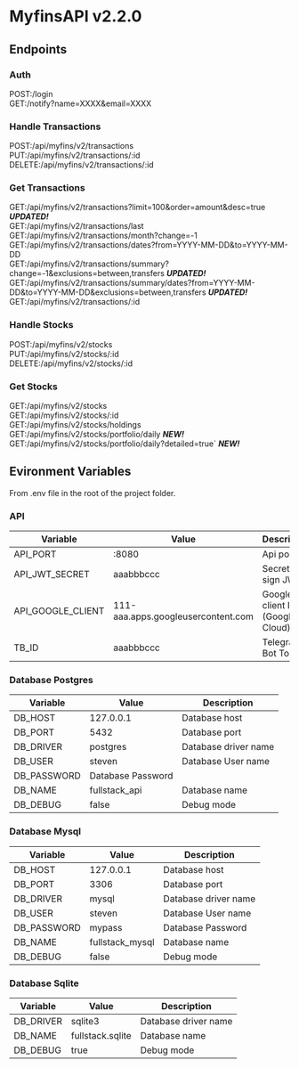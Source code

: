 # MyfinsAPI v2.2.0  

## Endpoints

### Auth
POST:/login<br />
GET:/notify?name=XXXX&email=XXXX<br />

### Handle Transactions
POST:/api/myfins/v2/transactions<br />
PUT:/api/myfins/v2/transactions/:id<br />
DELETE:/api/myfins/v2/transactions/:id<br />

### Get Transactions
GET:/api/myfins/v2/transactions?limit=100&order=amount&desc=true _**UPDATED!**_<br />
GET:/api/myfins/v2/transactions/last<br />
GET:/api/myfins/v2/transactions/month?change=-1<br />
GET:/api/myfins/v2/transactions/dates?from=YYYY-MM-DD&to=YYYY-MM-DD<br />
GET:/api/myfins/v2/transactions/summary?change=-1&exclusions=between,transfers _**UPDATED!**_<br />
GET:/api/myfins/v2/transactions/summary/dates?from=YYYY-MM-DD&to=YYYY-MM-DD&exclusions=between,transfers _**UPDATED!**_<br />
GET:/api/myfins/v2/transactions/:id<br />

### Handle Stocks
POST:/api/myfins/v2/stocks<br />
PUT:/api/myfins/v2/stocks/:id<br />
DELETE:/api/myfins/v2/stocks/:id<br />

### Get Stocks
GET:/api/myfins/v2/stocks<br />
GET:/api/myfins/v2/stocks/:id<br />
GET:/api/myfins/v2/stocks/holdings<br /> 
GET:/api/myfins/v2/stocks/portfolio/daily _**NEW!**_<br />
GET:/api/myfins/v2/stocks/portfolio/daily?detailed=true` _**NEW!**_<br />

## Evironment Variables

From .env file in the root of the project folder.

### API

| Variable | Value | Description |
| ---------| ----- | ----------- |
| API_PORT | :8080 | Api port |
| API_JWT_SECRET | aaabbbccc | Secret to sign JWT |
| API_GOOGLE_CLIENT | 111-aaa.apps.googleusercontent.com | Google client ID (Google Cloud) |
| TB_ID | aaabbbccc | Telegram Bot Token |

### Database Postgres 

| Variable | Value | Description |
| ---------| ----- | ----------- |
| DB_HOST | 127.0.0.1 | Database host |
| DB_PORT | 5432 | Database port |
| DB_DRIVER | postgres | Database driver name | 
| DB_USER | steven | Database User name |
| DB_PASSWORD | Database Password |
| DB_NAME | fullstack_api | Database name |
| DB_DEBUG | false | Debug mode | 

### Database Mysql 

| Variable | Value | Description |
| ---------| ----- | ----------- |
| DB_HOST | 127.0.0.1 | Database host |
| DB_PORT | 3306 | Database port |
| DB_DRIVER | mysql | Database driver name | 
| DB_USER | steven | Database User name |
| DB_PASSWORD | mypass | Database Password |
| DB_NAME | fullstack_mysql | Database name |
| DB_DEBUG | false | Debug mode |

### Database Sqlite 

| Variable | Value | Description |
| ---------| ----- | ----------- |
| DB_DRIVER | sqlite3 | Database driver name |
| DB_NAME | fullstack.sqlite | Database name |
| DB_DEBUG | true | Debug mode |